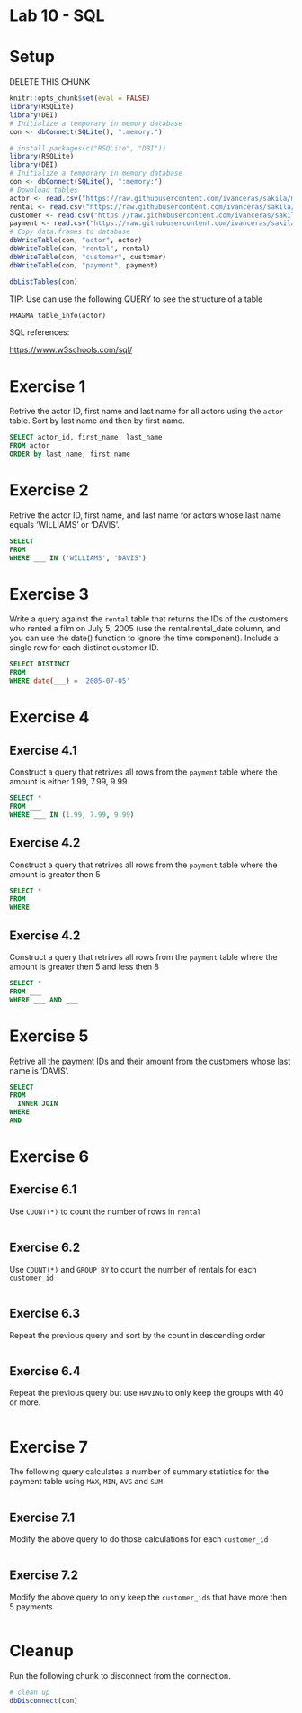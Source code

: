 Lab 10 - SQL
================

# Setup

DELETE THIS CHUNK

``` r
knitr::opts_chunk$set(eval = FALSE)
library(RSQLite)
library(DBI)
# Initialize a temporary in memory database
con <- dbConnect(SQLite(), ":memory:")
```

``` r
# install.packages(c("RSQLite", "DBI"))
library(RSQLite)
library(DBI)
# Initialize a temporary in memory database
con <- dbConnect(SQLite(), ":memory:")
# Download tables
actor <- read.csv("https://raw.githubusercontent.com/ivanceras/sakila/master/csv-sakila-db/actor.csv")
rental <- read.csv("https://raw.githubusercontent.com/ivanceras/sakila/master/csv-sakila-db/rental.csv")
customer <- read.csv("https://raw.githubusercontent.com/ivanceras/sakila/master/csv-sakila-db/customer.csv")
payment <- read.csv("https://raw.githubusercontent.com/ivanceras/sakila/master/csv-sakila-db/payment_p2007_01.csv")
# Copy data.frames to database
dbWriteTable(con, "actor", actor)
dbWriteTable(con, "rental", rental)
dbWriteTable(con, "customer", customer)
dbWriteTable(con, "payment", payment)
```

``` r
dbListTables(con)
```

TIP: Use can use the following QUERY to see the structure of a table

``` sql
PRAGMA table_info(actor)
```

SQL references:

<https://www.w3schools.com/sql/>

# Exercise 1

Retrive the actor ID, first name and last name for all actors using the
`actor` table. Sort by last name and then by first name.

``` sql
SELECT actor_id, first_name, last_name
FROM actor
ORDER by last_name, first_name
```

# Exercise 2

Retrive the actor ID, first name, and last name for actors whose last
name equals ‘WILLIAMS’ or ‘DAVIS’.

``` sql
SELECT 
FROM 
WHERE ___ IN ('WILLIAMS', 'DAVIS')
```

# Exercise 3

Write a query against the `rental` table that returns the IDs of the
customers who rented a film on July 5, 2005 (use the rental.rental\_date
column, and you can use the date() function to ignore the time
component). Include a single row for each distinct customer ID.

``` sql
SELECT DISTINCT 
FROM 
WHERE date(___) = '2005-07-05'
```

# Exercise 4

## Exercise 4.1

Construct a query that retrives all rows from the `payment` table where
the amount is either 1.99, 7.99, 9.99.

``` sql
SELECT *
FROM ___
WHERE ___ IN (1.99, 7.99, 9.99)
```

## Exercise 4.2

Construct a query that retrives all rows from the `payment` table where
the amount is greater then 5

``` sql
SELECT *
FROM 
WHERE 
```

## Exercise 4.2

Construct a query that retrives all rows from the `payment` table where
the amount is greater then 5 and less then 8

``` sql
SELECT *
FROM ___
WHERE ___ AND ___
```

# Exercise 5

Retrive all the payment IDs and their amount from the customers whose
last name is ‘DAVIS’.

``` sql
SELECT 
FROM 
  INNER JOIN 
WHERE 
AND 
```

# Exercise 6

## Exercise 6.1

Use `COUNT(*)` to count the number of rows in `rental`

``` sql
```

## Exercise 6.2

Use `COUNT(*)` and `GROUP BY` to count the number of rentals for each
`customer_id`

``` sql
```

## Exercise 6.3

Repeat the previous query and sort by the count in descending order

``` sql
```

## Exercise 6.4

Repeat the previous query but use `HAVING` to only keep the groups with
40 or more.

``` sql
```

# Exercise 7

The following query calculates a number of summary statistics for the
payment table using `MAX`, `MIN`, `AVG` and `SUM`

``` sql
```

## Exercise 7.1

Modify the above query to do those calculations for each `customer_id`

``` sql
```

## Exercise 7.2

Modify the above query to only keep the `customer_id`s that have more
then 5 payments

``` sql
```

# Cleanup

Run the following chunk to disconnect from the connection.

``` r
# clean up
dbDisconnect(con)
```
